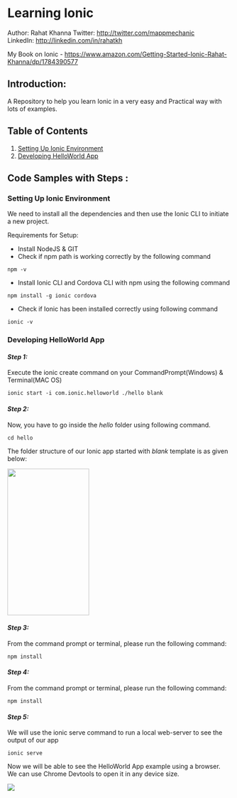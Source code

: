 # Learning Ionic
Author: Rahat Khanna
Twitter: http://twitter.com/mappmechanic    
LinkedIn: http://linkedin.com/in/rahatkh    

My Book on Ionic - https://www.amazon.com/Getting-Started-Ionic-Rahat-Khanna/dp/1784390577

## Introduction:
A Repository to help you learn Ionic in a very easy and Practical way with lots of examples.

## Table of Contents
1. [Setting Up Ionic Environment](https://github.com/mappmechanic/learning-ionic#setting-up-ionic-environment)
2. [Developing HelloWorld App](https://github.com/mappmechanic/learning-ionic#developing-helloworld-app)

## Code Samples with Steps :

### Setting Up Ionic Environment

We need to install all the dependencies and then use the Ionic CLI to initiate a new project.

Requirements for Setup:
* Install NodeJS & GIT
* Check if npm path is working correctly by the following command
```
npm -v
```
* Install Ionic CLI and Cordova CLI with npm using the following command
```
npm install -g ionic cordova
```
* Check if Ionic has been installed correctly using following command
```
ionic -v
```

### Developing HelloWorld App

#### *Step 1:*
Execute the ionic create command on your CommandPrompt(Windows) & Terminal(MAC OS)

`ionic start -i com.ionic.helloworld ./hello blank`

#### *Step 2:*
Now, you have to go inside the *hello* folder using following command.

`cd hello`

The folder structure of our Ionic app started with *blank* template is as given below:

<img src="https://raw.githubusercontent.com/mappmechanic/learning-ionic/master/readme-imgs/folder-structure.png" data-canonical-src="https://raw.githubusercontent.com/mappmechanic/learning-ionic/master/readme-imgs/folder-structure.png" width="184" height="330" />

#### *Step 3:*
From the command prompt or terminal, please run the following command:

`npm install`

#### *Step 4:*
From the command prompt or terminal, please run the following command:

`npm install`

#### *Step 5:*
We will use the ionic serve command to run a local web-server to see the output of our app

`ionic serve`

Now we will be able to see the HelloWorld App example using a browser. We can use Chrome Devtools to open it in any device size.

<img src="https://raw.githubusercontent.com/mappmechanic/learning-ionic/master/readme-imgs/helloworld.png" data-canonical-src="https://raw.githubusercontent.com/mappmechanic/learning-ionic/master/readme-imgs/helloworld.png" />
